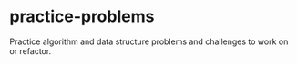 # practice-problems
Practice algorithm and data structure problems and challenges to work on or refactor.

